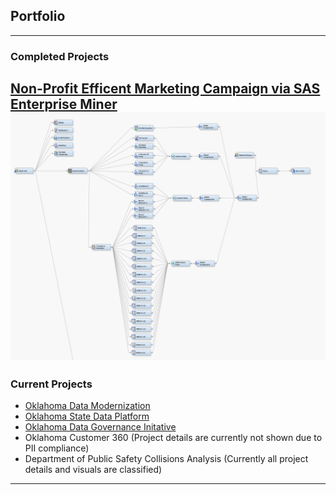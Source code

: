 ## Portfolio

---

### Completed Projects 

[Non-Profit Efficent Marketing Campaign via SAS Enterprise Miner](/pages/SASProject.md)
<br>
<img src="images/sas_classification.png?raw=true"/>
---

### Current Projects

- [Oklahoma Data Modernization](https://oklahoma.gov/omes/services/information-services/dataservices.html)
- [Oklahoma State Data Platform](https://dash.ok.gov/#/login)
- [Oklahoma Data Governance Initative](https://oklahoma.gov/omes/services/information-services/data-governance.html)
- Oklahoma Customer 360 (Project details are currently not shown due to PII compliance)
- Department of Public Safety Collisions Analysis (Currently all project details and visuals are classified)

---




